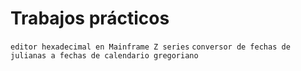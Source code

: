 # Trabajos prácticos
`` editor hexadecimal en Mainframe Z series
`` 
`` conversor de fechas de julianas a fechas de calendario gregoriano
`` 

